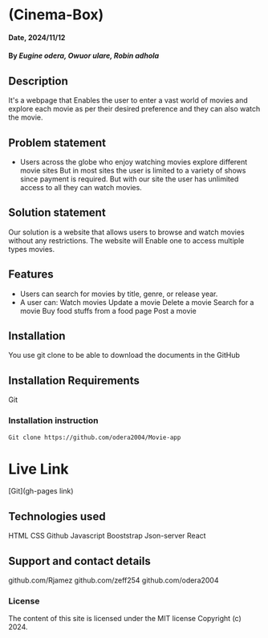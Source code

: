 # (Cinema-Box)

#### Date, 2024/11/12

#### By *Eugine odera, Owuor ulare, Robin adhola*

## Description
It's a webpage that Enables the user to enter a vast world of movies and explore each movie as per their desired preference and they can also watch the movie.

## Problem statement

- Users across the globe who enjoy watching movies explore different movie sites
But in most sites the user is limited to a variety of shows since payment is required. But with our site the user has unlimited access to all they can watch movies.

## Solution statement
Our solution is a website that allows users to browse and watch movies without any restrictions. The website will Enable one to access multiple types movies.

## Features
- Users can search for movies by title, genre, or release year.
- A user can:
           Watch movies 
           Update a movie
           Delete a movie
           Search for a movie
           Buy food stuffs from a food page
            Post a movie


## Installation
You use git clone to be able to download the documents in the GitHub

## Installation Requirements
Git

### Installation instruction
```
Git clone https://github.com/odera2004/Movie-app

```

# Live Link
[Git](gh-pages link)

## Technologies used
HTML
CSS
Github
Javascript
Booststrap
Json-server
React

## Support and contact details
github.com/Rjamez
github.com/zeff254
github.com/odera2004

### License
The content of this site is licensed under the MIT license
Copyright (c) 2024.








